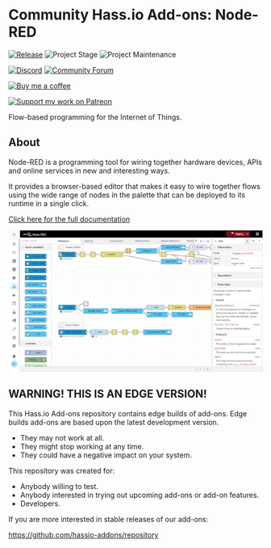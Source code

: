 # Community Hass.io Add-ons: Node-RED

[![Release][release-shield]][release] ![Project Stage][project-stage-shield] ![Project Maintenance][maintenance-shield]

[![Discord][discord-shield]][discord] [![Community Forum][forum-shield]][forum]

[![Buy me a coffee][buymeacoffee-shield]][buymeacoffee]

[![Support my work on Patreon][patreon-shield]][patreon]

Flow-based programming for the Internet of Things.

## About

Node-RED is a programming tool for wiring together hardware devices,
APIs and online services in new and interesting ways.

It provides a browser-based editor that makes it easy to wire together flows
using the wide range of nodes in the palette that can be deployed to its
runtime in a single click.

[Click here for the full documentation][docs]

![Node-RED in the Home Assistant Frontend][screenshot]

## WARNING! THIS IS AN EDGE VERSION!

This Hass.io Add-ons repository contains edge builds of add-ons. Edge builds
add-ons are based upon the latest development version.

- They may not work at all.
- They might stop working at any time.
- They could have a negative impact on your system.

This repository was created for:

- Anybody willing to test.
- Anybody interested in trying out upcoming add-ons or add-on features.
- Developers.

If you are more interested in stable releases of our add-ons:

<https://github.com/hassio-addons/repository>

[buymeacoffee-shield]: https://www.buymeacoffee.com/assets/img/guidelines/download-assets-sm-2.svg
[buymeacoffee]: https://www.buymeacoffee.com/frenck
[discord-shield]: https://img.shields.io/discord/478094546522079232.svg
[discord]: https://discord.me/hassioaddons
[docs]: https://github.com/hassio-addons/addon-node-red/blob/0aec68f/README.md
[forum-shield]: https://img.shields.io/badge/community-forum-brightgreen.svg
[forum]: https://community.home-assistant.io/t/community-hass-io-add-on-node-red/55023?u=frenck
[maintenance-shield]: https://img.shields.io/maintenance/yes/2018.svg
[patreon-shield]: https://www.frenck.nl/images/patreon.png
[patreon]: https://www.patreon.com/frenck
[project-stage-shield]: https://img.shields.io/badge/project%20stage-experimental-yellow.svg
[release-shield]: https://img.shields.io/badge/version-0aec68f-blue.svg
[release]: https://github.com/hassio-addons/addon-node-red/tree/0aec68f
[screenshot]: https://github.com/hassio-addons/addon-node-red/raw/master/images/screenshot.png